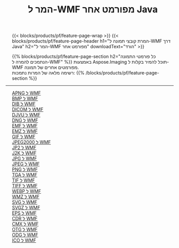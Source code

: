 ﻿---
title: המר ל-WMF מפורמט אחר Java 
weight: 3920
url: /he/java/conversion/to/wmf 
lang: he
langdirlevel: 2
locales: zh-hans,ja,it,ru,de,es,fr,nl,id,lt,pl,pt,vi,tr,ko,zh-hant,ar,hi,th,sv,cs,uk,he
description: באמצעות Aspose.Imaging תוכל להמיר בקלות ל-WMF מפורמט אחר
---

{{< blocks/products/pf/feature-page-wrap >}}
{{< blocks/products/pf/feature-page-header h1="המרת קובצי תמונה ל-WMF דרך Java" h2="המר ל-WMF מפורמט אחר" downloadText="הורד" >}}


{{% blocks/products/pf/feature-page-section  h2="כל פורמטי התמונה הנתמכים להמרה ל-WMF" %}}
באמצעות Aspose.Imaging תוכל להמיר בקלות ל-WMF מפורמטים אחרים של תמונה.
<br/>
רשימה מלאה של המרות נתמכות:
{{% /blocks/products/pf/feature-page-section %}}
<div class="container-fluid productfamilypage bg-gray">
    <div class="convertypes bg-gray agp-content section">
        <div class="container">
		<hr style="margin-left:-20px;"/>
		<div class="row other-converters">
		    <div class='col-md-2 other-converter remove-lp remove-rp'><a href="/imaging/he/java/conversion/apng-to-wmf" >APNG ל WMF</a></div>
<div class='col-md-2 other-converter remove-lp remove-rp'><a href="/imaging/he/java/conversion/bmp-to-wmf" >BMP ל WMF</a></div>
<div class='col-md-2 other-converter remove-lp remove-rp'><a href="/imaging/he/java/conversion/dib-to-wmf" >DIB ל WMF</a></div>
<div class='col-md-2 other-converter remove-lp remove-rp'><a href="/imaging/he/java/conversion/dicom-to-wmf" >DICOM ל WMF</a></div>
<div class='col-md-2 other-converter remove-lp remove-rp'><a href="/imaging/he/java/conversion/djvu-to-wmf" >DJVU ל WMF</a></div>
<div class='col-md-2 other-converter remove-lp remove-rp'><a href="/imaging/he/java/conversion/dng-to-wmf" >DNG ל WMF</a></div>
<div class='col-md-2 other-converter remove-lp remove-rp'><a href="/imaging/he/java/conversion/emf-to-wmf" >EMF ל WMF</a></div>
<div class='col-md-2 other-converter remove-lp remove-rp'><a href="/imaging/he/java/conversion/emz-to-wmf" >EMZ ל WMF</a></div>
<div class='col-md-2 other-converter remove-lp remove-rp'><a href="/imaging/he/java/conversion/gif-to-wmf" >GIF ל WMF</a></div>
<div class='col-md-2 other-converter remove-lp remove-rp'><a href="/imaging/he/java/conversion/jpeg2000-to-wmf" >JPEG2000 ל WMF</a></div>
<div class='col-md-2 other-converter remove-lp remove-rp'><a href="/imaging/he/java/conversion/jp2-to-wmf" >JP2 ל WMF</a></div>
<div class='col-md-2 other-converter remove-lp remove-rp'><a href="/imaging/he/java/conversion/j2k-to-wmf" >J2K ל WMF</a></div>
<div class='col-md-2 other-converter remove-lp remove-rp'><a href="/imaging/he/java/conversion/jpg-to-wmf" >JPG ל WMF</a></div>
<div class='col-md-2 other-converter remove-lp remove-rp'><a href="/imaging/he/java/conversion/jpeg-to-wmf" >JPEG ל WMF</a></div>
<div class='col-md-2 other-converter remove-lp remove-rp'><a href="/imaging/he/java/conversion/png-to-wmf" >PNG ל WMF</a></div>
<div class='col-md-2 other-converter remove-lp remove-rp'><a href="/imaging/he/java/conversion/tga-to-wmf" >TGA ל WMF</a></div>
<div class='col-md-2 other-converter remove-lp remove-rp'><a href="/imaging/he/java/conversion/tif-to-wmf" >TIF ל WMF</a></div>
<div class='col-md-2 other-converter remove-lp remove-rp'><a href="/imaging/he/java/conversion/tiff-to-wmf" >TIFF ל WMF</a></div>
<div class='col-md-2 other-converter remove-lp remove-rp'><a href="/imaging/he/java/conversion/webp-to-wmf" >WEBP ל WMF</a></div>
<div class='col-md-2 other-converter remove-lp remove-rp'><a href="/imaging/he/java/conversion/wmz-to-wmf" >WMZ ל WMF</a></div>
<div class='col-md-2 other-converter remove-lp remove-rp'><a href="/imaging/he/java/conversion/svg-to-wmf" >SVG ל WMF</a></div>
<div class='col-md-2 other-converter remove-lp remove-rp'><a href="/imaging/he/java/conversion/svgz-to-wmf" >SVGZ ל WMF</a></div>
<div class='col-md-2 other-converter remove-lp remove-rp'><a href="/imaging/he/java/conversion/eps-to-wmf" >EPS ל WMF</a></div>
<div class='col-md-2 other-converter remove-lp remove-rp'><a href="/imaging/he/java/conversion/cdr-to-wmf" >CDR ל WMF</a></div>
<div class='col-md-2 other-converter remove-lp remove-rp'><a href="/imaging/he/java/conversion/cmx-to-wmf" >CMX ל WMF</a></div>
<div class='col-md-2 other-converter remove-lp remove-rp'><a href="/imaging/he/java/conversion/otg-to-wmf" >OTG ל WMF</a></div>
<div class='col-md-2 other-converter remove-lp remove-rp'><a href="/imaging/he/java/conversion/odg-to-wmf" >ODG ל WMF</a></div>
<div class='col-md-2 other-converter remove-lp remove-rp'><a href="/imaging/he/java/conversion/ico-to-wmf" >ICO ל WMF</a></div>
                </div>
        </div>
    </div>
</div>
<br/>

